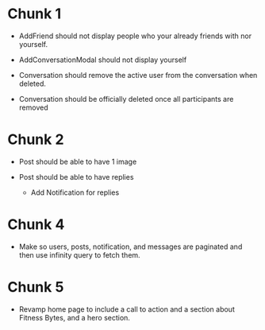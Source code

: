 
# Chunk 1
* AddFriend should not display people who your already friends with nor yourself.

* AddConversationModal should not display yourself

* Conversation should remove the active user from the conversation when deleted.

* Conversation should be officially deleted once all participants are removed

# Chunk 2
* Post should be able to have 1 image

* Post should be able to have replies
    - Add Notification for replies

# Chunk 4
* Make so users, posts, notification, and messages are paginated and then use infinity query to fetch them.

# Chunk 5
* Revamp home page to include a call to action and a section about Fitness Bytes, and a hero section.